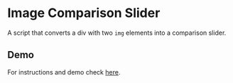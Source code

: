 # Image Comparison Slider

A script that converts a div with two `img` elements into a comparison slider.

## Demo

For instructions and demo check [here](https://vasilisg.github.io/Image-Comparison-Slider/).